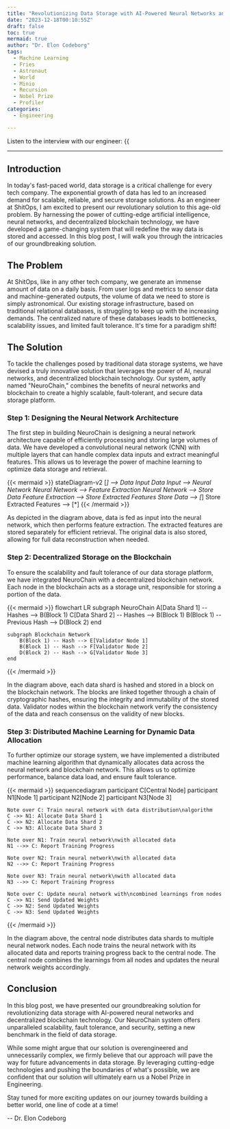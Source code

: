 ```yaml
---
title: "Revolutionizing Data Storage with AI-Powered Neural Networks and Decentralized Blockchain Technology"
date: "2023-12-18T00:10:55Z"
draft: false
toc: true
mermaid: true
author: "Dr. Elon Codeborg"
tags:
  - Machine Learning
  - Fries
  - Astronaut
  - World
  - Minio
  - Recursion
  - Nobel Prize
  - Profiler 
categories:
  - Engineering

---
```


Listen to the interview with our engineer: {{<audio src="https://s3.chaops.de/shitops/podcasts/revolutionizing-data-storage-with-ai-powered-neural-networks-and-decentralized-blockchain-technology.mp3" class="audio">}}

---

## Introduction

In today's fast-paced world, data storage is a critical challenge for every tech company. The exponential growth of data has led to an increased demand for scalable, reliable, and secure storage solutions. As an engineer at ShitOps, I am excited to present our revolutionary solution to this age-old problem. By harnessing the power of cutting-edge artificial intelligence, neural networks, and decentralized blockchain technology, we have developed a game-changing system that will redefine the way data is stored and accessed. In this blog post, I will walk you through the intricacies of our groundbreaking solution.

## The Problem
At ShitOps, like in any other tech company, we generate an immense amount of data on a daily basis. From user logs and metrics to sensor data and machine-generated outputs, the volume of data we need to store is simply astronomical. Our existing storage infrastructure, based on traditional relational databases, is struggling to keep up with the increasing demands. The centralized nature of these databases leads to bottlenecks, scalability issues, and limited fault tolerance. It's time for a paradigm shift!

## The Solution

To tackle the challenges posed by traditional data storage systems, we have devised a truly innovative solution that leverages the power of AI, neural networks, and decentralized blockchain technology. Our system, aptly named "NeuroChain," combines the benefits of neural networks and blockchain to create a highly scalable, fault-tolerant, and secure data storage platform.

### Step 1: Designing the Neural Network Architecture

The first step in building NeuroChain is designing a neural network architecture capable of efficiently processing and storing large volumes of data. We have developed a convolutional neural network (CNN) with multiple layers that can handle complex data inputs and extract meaningful features. This allows us to leverage the power of machine learning to optimize data storage and retrieval.

{{< mermaid >}}
stateDiagram-v2
    [*] --> Data Input
    Data Input --> Neural Network
    Neural Network --> Feature Extraction
    Neural Network --> Store Data
    Feature Extraction --> Store Extracted Features
    Store Data --> [*]
    Store Extracted Features --> [*]
{{< /mermaid >}}

As depicted in the diagram above, data is fed as input into the neural network, which then performs feature extraction. The extracted features are stored separately for efficient retrieval. The original data is also stored, allowing for full data reconstruction when needed.

### Step 2: Decentralized Storage on the Blockchain

To ensure the scalability and fault tolerance of our data storage platform, we have integrated NeuroChain with a decentralized blockchain network. Each node in the blockchain acts as a storage unit, responsible for storing a portion of the data.

{{< mermaid >}}
flowchart LR
    subgraph NeuroChain
        A[Data Shard 1] -- Hashes --> B(Block 1)
        C[Data Shard 2] -- Hashes --> B(Block 1)
        B(Block 1) -- Previous Hash --> D(Block 2)
    end

    subgraph Blockchain Network
        B(Block 1) -- Hash --> E[Validator Node 1]
        B(Block 1) -- Hash --> F[Validator Node 2]
        D(Block 2) -- Hash --> G[Validator Node 3]
    end
{{< /mermaid >}}

In the diagram above, each data shard is hashed and stored in a block on the blockchain network. The blocks are linked together through a chain of cryptographic hashes, ensuring the integrity and immutability of the stored data. Validator nodes within the blockchain network verify the consistency of the data and reach consensus on the validity of new blocks.

### Step 3: Distributed Machine Learning for Dynamic Data Allocation

To further optimize our storage system, we have implemented a distributed machine learning algorithm that dynamically allocates data across the neural network and blockchain network. This allows us to optimize performance, balance data load, and ensure fault tolerance.

{{< mermaid >}}
sequencediagram
    participant C[Central Node]
    participant N1[Node 1]
    participant N2[Node 2]
    participant N3[Node 3]

    Note over C: Train neural network with data distribution\nalgorithm
    C ->> N1: Allocate Data Shard 1
    C ->> N2: Allocate Data Shard 2
    C ->> N3: Allocate Data Shard 3

    Note over N1: Train neural network\nwith allocated data
    N1 -->> C: Report Training Progress

    Note over N2: Train neural network\nwith allocated data
    N2 -->> C: Report Training Progress

    Note over N3: Train neural network\nwith allocated data
    N3 -->> C: Report Training Progress

    Note over C: Update neural network with\ncombined learnings from nodes
    C ->> N1: Send Updated Weights
    C ->> N2: Send Updated Weights
    C ->> N3: Send Updated Weights
{{< /mermaid >}}

In the diagram above, the central node distributes data shards to multiple neural network nodes. Each node trains the neural network with its allocated data and reports training progress back to the central node. The central node combines the learnings from all nodes and updates the neural network weights accordingly.

## Conclusion

In this blog post, we have presented our groundbreaking solution for revolutionizing data storage with AI-powered neural networks and decentralized blockchain technology. Our NeuroChain system offers unparalleled scalability, fault tolerance, and security, setting a new benchmark in the field of data storage.

While some might argue that our solution is overengineered and unnecessarily complex, we firmly believe that our approach will pave the way for future advancements in data storage. By leveraging cutting-edge technologies and pushing the boundaries of what's possible, we are confident that our solution will ultimately earn us a Nobel Prize in Engineering.

Stay tuned for more exciting updates on our journey towards building a better world, one line of code at a time!

-- Dr. Elon Codeborg